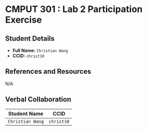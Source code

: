 # CMPUT 301 : Lab 2 Participation Exercise

## Student Details

- **Full Name:** `Christian Wang`
- **CCID:** `christ10`

## References and Resources

N/A

## Verbal Collaboration

| Student Name | CCID      |
| ------------ | --------- |
| `Christian Wang`    | `christ10` 
